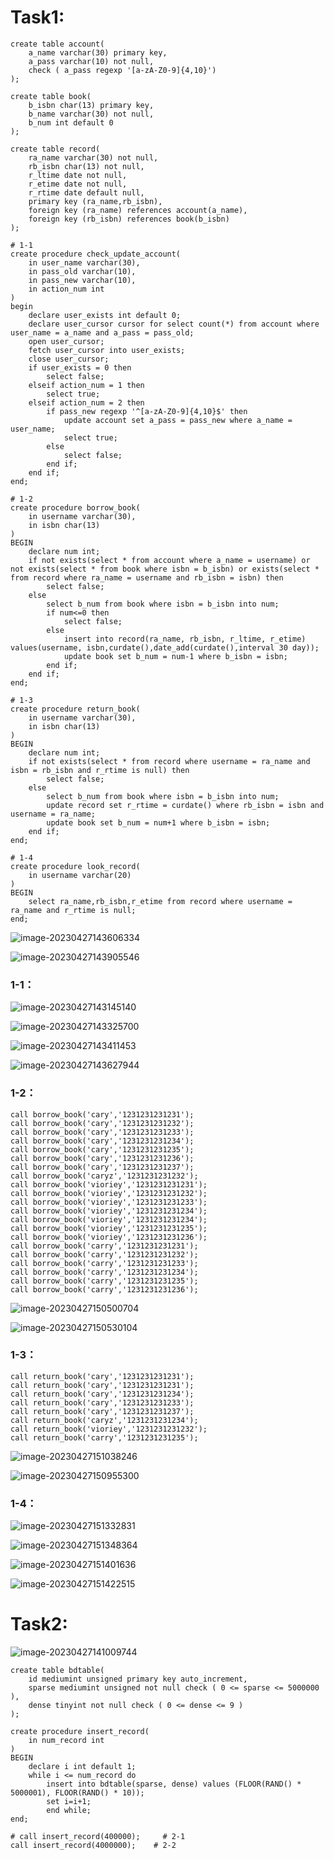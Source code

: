 # Task1:

```mysql
create table account(
    a_name varchar(30) primary key,
    a_pass varchar(10) not null,
    check ( a_pass regexp '[a-zA-Z0-9]{4,10}')
);

create table book(
    b_isbn char(13) primary key,
    b_name varchar(30) not null,
    b_num int default 0
);

create table record(
    ra_name varchar(30) not null,
    rb_isbn char(13) not null,
    r_ltime date not null,
    r_etime date not null,
    r_rtime date default null,
    primary key (ra_name,rb_isbn),
    foreign key (ra_name) references account(a_name),
    foreign key (rb_isbn) references book(b_isbn)
);

# 1-1
create procedure check_update_account(
    in user_name varchar(30),
    in pass_old varchar(10),
    in pass_new varchar(10),
    in action_num int
)
begin
    declare user_exists int default 0;
    declare user_cursor cursor for select count(*) from account where user_name = a_name and a_pass = pass_old;
    open user_cursor;
    fetch user_cursor into user_exists;
    close user_cursor;
    if user_exists = 0 then
        select false;
    elseif action_num = 1 then
        select true;
    elseif action_num = 2 then
        if pass_new regexp '^[a-zA-Z0-9]{4,10}$' then
            update account set a_pass = pass_new where a_name = user_name;
            select true;
        else
            select false;
        end if;
    end if;
end;

# 1-2
create procedure borrow_book(
    in username varchar(30),
    in isbn char(13)
)
BEGIN
    declare num int;
    if not exists(select * from account where a_name = username) or not exists(select * from book where isbn = b_isbn) or exists(select * from record where ra_name = username and rb_isbn = isbn) then
        select false;
    else
        select b_num from book where isbn = b_isbn into num;
        if num<=0 then
            select false;
        else
            insert into record(ra_name, rb_isbn, r_ltime, r_etime) values(username, isbn,curdate(),date_add(curdate(),interval 30 day));
            update book set b_num = num-1 where b_isbn = isbn;
        end if;
    end if;
end;

# 1-3
create procedure return_book(
    in username varchar(30),
    in isbn char(13)
)
BEGIN
    declare num int;
    if not exists(select * from record where username = ra_name and isbn = rb_isbn and r_rtime is null) then
        select false;
    else
        select b_num from book where isbn = b_isbn into num;
        update record set r_rtime = curdate() where rb_isbn = isbn and username = ra_name;
        update book set b_num = num+1 where b_isbn = isbn;
    end if;
end;

# 1-4
create procedure look_record(
    in username varchar(20)
)
BEGIN
    select ra_name,rb_isbn,r_etime from record where username = ra_name and r_rtime is null;
end;
```

![image-20230427143606334](C:\Users\伍丹阳\AppData\Roaming\Typora\typora-user-images\image-20230427143606334.png)

![image-20230427143905546](C:\Users\伍丹阳\AppData\Roaming\Typora\typora-user-images\image-20230427143905546.png)

### 1-1：

![image-20230427143145140](C:\Users\伍丹阳\AppData\Roaming\Typora\typora-user-images\image-20230427143145140.png)

![image-20230427143325700](C:\Users\伍丹阳\AppData\Roaming\Typora\typora-user-images\image-20230427143325700.png)

![image-20230427143411453](C:\Users\伍丹阳\AppData\Roaming\Typora\typora-user-images\image-20230427143411453.png)

![image-20230427143627944](C:\Users\伍丹阳\AppData\Roaming\Typora\typora-user-images\image-20230427143627944.png)

### 1-2：

```mysql
call borrow_book('cary','1231231231231');
call borrow_book('cary','1231231231232');
call borrow_book('cary','1231231231233');
call borrow_book('cary','1231231231234');
call borrow_book('cary','1231231231235');
call borrow_book('cary','1231231231236');
call borrow_book('cary','1231231231237');
call borrow_book('caryz','1231231231232');
call borrow_book('vioriey','1231231231231');
call borrow_book('vioriey','1231231231232');
call borrow_book('vioriey','1231231231233');
call borrow_book('vioriey','1231231231234');
call borrow_book('vioriey','1231231231234');
call borrow_book('vioriey','1231231231235');
call borrow_book('vioriey','1231231231236');
call borrow_book('carry','1231231231231');
call borrow_book('carry','1231231231232');
call borrow_book('carry','1231231231233');
call borrow_book('carry','1231231231234');
call borrow_book('carry','1231231231235');
call borrow_book('carry','1231231231236');
```

![image-20230427150500704](C:\Users\伍丹阳\AppData\Roaming\Typora\typora-user-images\image-20230427150500704.png)

![image-20230427150530104](C:\Users\伍丹阳\AppData\Roaming\Typora\typora-user-images\image-20230427150530104.png)

### 1-3：

```mysql
call return_book('cary','1231231231231');
call return_book('cary','1231231231231');
call return_book('cary','1231231231234');
call return_book('cary','1231231231233');
call return_book('cary','1231231231237');
call return_book('caryz','1231231231234');
call return_book('vioriey','1231231231232');
call return_book('carry','1231231231235');
```

![image-20230427151038246](C:\Users\伍丹阳\AppData\Roaming\Typora\typora-user-images\image-20230427151038246.png)

![image-20230427150955300](C:\Users\伍丹阳\AppData\Roaming\Typora\typora-user-images\image-20230427150955300.png)

### 1-4：

![image-20230427151332831](C:\Users\伍丹阳\AppData\Roaming\Typora\typora-user-images\image-20230427151332831.png)

![image-20230427151348364](C:\Users\伍丹阳\AppData\Roaming\Typora\typora-user-images\image-20230427151348364.png)

![image-20230427151401636](C:\Users\伍丹阳\AppData\Roaming\Typora\typora-user-images\image-20230427151401636.png)

![image-20230427151422515](C:\Users\伍丹阳\AppData\Roaming\Typora\typora-user-images\image-20230427151422515.png)

# Task2:

![image-20230427141009744](C:\Users\伍丹阳\AppData\Roaming\Typora\typora-user-images\image-20230427141009744.png)

```mysql
create table bdtable(
    id mediumint unsigned primary key auto_increment,
    sparse mediumint unsigned not null check ( 0 <= sparse <= 5000000 ),
    dense tinyint not null check ( 0 <= dense <= 9 )
);

create procedure insert_record(
    in num_record int
)
BEGIN
    declare i int default 1;
    while i <= num_record do
        insert into bdtable(sparse, dense) values (FLOOR(RAND() * 5000001), FLOOR(RAND() * 10));
        set i=i+1;
        end while;
end;

# call insert_record(400000);     # 2-1
call insert_record(4000000);    # 2-2
```

